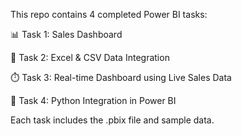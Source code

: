 This repo contains 4 completed Power BI tasks:

📊 Task 1: Sales Dashboard

🔗 Task 2: Excel & CSV Data Integration

⏱️ Task 3: Real-time Dashboard using Live Sales Data

🐍 Task 4: Python Integration in Power BI

Each task includes the .pbix file and sample data.

